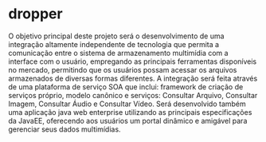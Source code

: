 # dropper
O objetivo principal deste projeto será o desenvolvimento de uma integração altamente independente de tecnologia que permita a comunicação entre o sistema de armazenamento multimídia com a interface com o usuário, empregando as principais ferramentas disponíveis no  mercado, permitindo que os usuários possam acessar os arquivos armazenados de diversas formas diferentes.
A integração será feita através de uma plataforma de serviço SOA que inclui: framework de criação de serviços próprio, modelo canônico e serviços: Consultar Arquivo, Consultar Imagem, Consultar Áudio e Consultar Vídeo.
Será desenvolvido também uma aplicação java web enterprise utilizando as principais especificações da JavaEE, oferecendo aos usuários um portal dinâmico e amigável para gerenciar seus dados multimídias.

